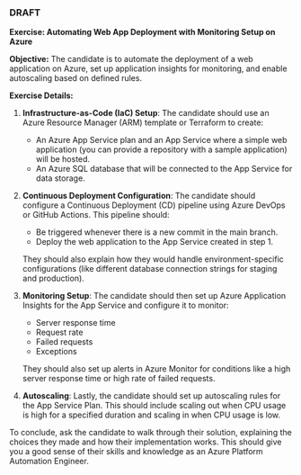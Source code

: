 ### DRAFT

**Exercise: Automating Web App Deployment with Monitoring Setup on Azure**

**Objective:** The candidate is to automate the deployment of a web application on Azure, set up application insights for monitoring, and enable autoscaling based on defined rules.

**Exercise Details:**

1. **Infrastructure-as-Code (IaC) Setup**: The candidate should use an Azure Resource Manager (ARM) template or Terraform to create:
   - An Azure App Service plan and an App Service where a simple web application (you can provide a repository with a sample application) will be hosted.
   - An Azure SQL database that will be connected to the App Service for data storage.

2. **Continuous Deployment Configuration**: The candidate should configure a Continuous Deployment (CD) pipeline using Azure DevOps or GitHub Actions. This pipeline should:
   - Be triggered whenever there is a new commit in the main branch.
   - Deploy the web application to the App Service created in step 1.

   They should also explain how they would handle environment-specific configurations (like different database connection strings for staging and production).

3. **Monitoring Setup**: The candidate should then set up Azure Application Insights for the App Service and configure it to monitor:
   - Server response time
   - Request rate
   - Failed requests
   - Exceptions

   They should also set up alerts in Azure Monitor for conditions like a high server response time or high rate of failed requests.

4. **Autoscaling**: Lastly, the candidate should set up autoscaling rules for the App Service Plan. This should include scaling out when CPU usage is high for a specified duration and scaling in when CPU usage is low.

To conclude, ask the candidate to walk through their solution, explaining the choices they made and how their implementation works. This should give you a good sense of their skills and knowledge as an Azure Platform Automation Engineer.
